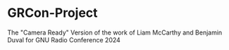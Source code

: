 # GRCon-Project
The "Camera Ready" Version of the work of Liam McCarthy and Benjamin Duval for GNU Radio Conference 2024
